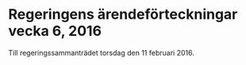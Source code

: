 # Regeringens ärendeförteckningar vecka 6, 2016

Till regeringssammanträdet torsdag den 11 februari 2016.
